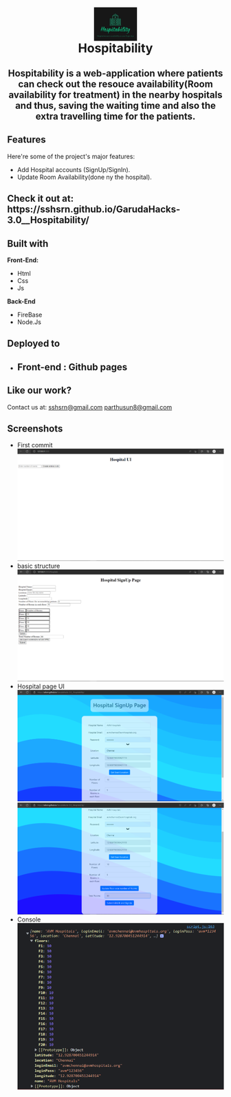 

<h1 align=middle><img width="20%" align=middle src="readme-assets/logo.jpeg"><br>Hospitability</h1>

<h2  align="center" id="description">Hospitability is a web-application where patients can check out the resouce availability(Room availability for treatment) 
  in the nearby hospitals and  thus, saving the waiting time and also the extra travelling time for the patients.</h2>

<h2>Features</h2>

Here're some of the project's major features:

*   Add Hospital accounts (SignUp/SignIn).
*   Update Room Availability(done ny the hospital).

<h2>Check it out at: https://sshsrn.github.io/GarudaHacks-3.0__Hospitability/</h2>

<h2>Built with</h2>

**Front-End:** 
* Html
* Css
* Js

**Back-End**
* FireBase
* Node.Js

## Deployed to

- <h2>Front-end : Github pages </h2>


<h2>Like our work?</h2>

Contact us at: sshsrn@gmail.com parthusun8@gmail.com

## Screenshots
* First commit
![](readme-assets/1.png)
* basic structure
![](readme-assets/2.png)
* Hospital page UI
![](readme-assets/3.png)
![](readme-assets/4.png)
* Console<br>
![](readme-assets/5.png)
